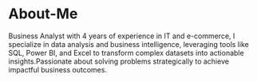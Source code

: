 # About-Me
Business Analyst with 4 years of experience in IT and e-commerce, I specialize in data analysis and business intelligence, leveraging tools like SQL, Power BI, and Excel to transform complex datasets into actionable insights.Passionate about solving problems strategically to achieve impactful business outcomes.
